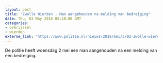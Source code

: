 ```yaml
---
layout: post
title: "Zwolle Wierden - Man aangehouden na melding van bedreiging"
date: Thu, 03 May 2018 08:10:00 GMT
categories: 
- overijssel 
- wierden 
externe_link: "https://www.politie.nl/nieuws/2018/mei/3/02-zwolle-wierden-man-aangehouden-na-melding-van-bedreiging.html"
---
```


De politie heeft woensdag 2 mei een man aangehouden na een melding van een bedreiging.
